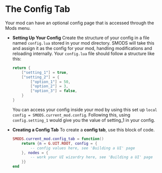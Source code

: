 # The Config Tab
Your mod can have an optional config page that is accessed through the Mods menu. 

- **Setting Up Your Config**
	Create the structure of your config in a file named `config.lua` stored in your mod directory. SMODS will take this and assign it as the config for your mod, handling modifications and reloading internally. Your `config.lua` file should follow a structure like this:
	```lua
	return {
		["setting_1"] = true,
		["setting_2"] = {
			["option_1"] = 50,
			["option_2"] = 3,
			["option_3"] = false,
		}
	}
	```
	
	You can access your config inside your mod by using this set up `local config = SMODS.current_mod.config`. Following this, using `config.setting_1` would give you the value of setting_1 in your config.

- **Creating a Config Tab**
	To create a **config tab**, use this block of code.
	```lua
	SMODS.current_mod.config_tab = function()
		return {n = G.UIT.ROOT, config = {
			-- config values here, see 'Building a UI' page
		}, nodes = {
			-- work your UI wizardry here, see 'Building a UI' page
		}}
	end
	```